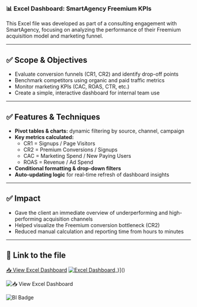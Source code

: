 ### 📊 Excel Dashboard: SmartAgency Freemium KPIs

This Excel file was developed as part of a consulting engagement with SmartAgency, focusing on analyzing the performance of their Freemium acquisition model and marketing funnel.

---

## ✅ Scope & Objectives

- Evaluate conversion funnels (CR1, CR2) and identify drop-off points  
- Benchmark competitors using organic and paid traffic metrics  
- Monitor marketing KPIs (CAC, ROAS, CTR, etc.)  
- Create a simple, interactive dashboard for internal team use  

---

## ✅ Features & Techniques

- **Pivot tables & charts:** dynamic filtering by source, channel, campaign  
- **Key metrics calculated:**  
  - CR1 = Signups / Page Visitors  
  - CR2 = Premium Conversions / Signups  
  - CAC = Marketing Spend / New Paying Users  
  - ROAS = Revenue / Ad Spend  
- **Conditional formatting & drop-down filters**  
- **Auto-updating logic** for real-time refresh of dashboard insights  

---

## ✅ Impact

- Gave the client an immediate overview of underperforming and high-performing acquisition channels  
- Helped visualize the Freemium conversion bottleneck (CR2)  
- Reduced manual calculation and reporting time from hours to minutes  

---

## 🔸 Link to the file  
[📥 View Excel Dashboard](https://1drv.ms/x/c/737a67b866b78ca5/EX3ZA3CXm31BpBCR6YharnkBv3UalC36iZXQDHeqeLfTjg)
[![Excel Dashboard](https://img.shields.io/badge/View_Dashboard-0078D4?style=flat-square&logo=microsoft-excel&logoColor=white)](https://1drv.ms/x/c/737a67b866b78ca5/EX3ZA3CXm31BpBCR6Yhar)_)]()

![📥 View Excel Dashboard](https://1drv.ms/x/c/737a67b866b78ca5/EX3ZA3CXm31BpBCR6YharnkBv3UalC36iZXQDHeqeLfTjg)

![BI Badge](https://img.shields.io/badge/Marketing%20Performance-000080?style=flat-square)

